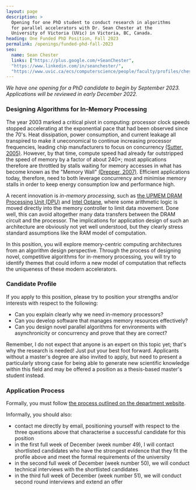 ```yaml
---
layout: page
description: >
  Opening for one PhD student to conduct research in algorithms 
  for parallel accelerators with Dr. Sean Chester at the
  University of Victoria (UVic) in Victoria, BC, Canada. 
heading: One Funded PhD Position, Fall 2023
permalink: /openings/funded-phd-fall-2023
seo:
  name: Sean Chester
  links: ["https://plus.google.com/+SeanChester",
  "https://www.linkedin.com/in/seanchester/",
  "https://www.uvic.ca/ecs/computerscience/people/faculty/profiles/chester-sean.php"]
---
```


_We have one opening for a PhD candidate to begin by September 2023. Applications will be reviewed in early December 2022._

### Designing Algorithms for In-Memory Processing

The year 2003 marked a critical pivot in computing: processor clock speeds stopped accelerating at the exponential pace that had been observed since the 70's. Heat dissipation, power consumption, and current leakage all transpired to make it uneconomical to continue increasing processor frequencies, leading chip manufacturers to focus on concurrency [(Sutter, 2005)](http://www.gotw.ca/publications/concurrency-ddj.htm). However, by that time, compute speed had already far outstripped the speed of memory by a factor of about 240×; most applications therefore are throttled by stalls waiting for memory accesses in what has become known as the "Memory Wall" [(Drepper, 2007)](https://people.freebsd.org/~lstewart/articles/cpumemory.pdf). Efficient applications today, therefore, need to both leverage concurrency and minimise memory stalls in order to keep energy consumption low and performance high.

A recent innovation is _in-memory processing_, such as [the UPMEM DRAM Processing Unit (DPU)](https://www.upmem.com/technology/) and [Intel Optane](https://www.intel.ca/content/www/ca/en/products/details/memory-storage/optane-memory.html), where some arithmetic logic is moved directly into the memory controller to limit data movement. Done well, this can avoid altogether many data transfers between the DRAM circuit and the processor. The implications for application design of such an architecture are obviously not yet well understood, but they clearly stress standard assumptions like the RAM model of computation.

In this position, you will explore memory-centric computing architectures from an algorithm design perspective. Through the process of designing novel, competitive algorithms for in-memory processing, you will try to identify themes that could inform a new model of computation that reflects the uniqueness of these modern accelerators.

### Candidate Profile

If you apply to this position, please try to position your strengths and/or interests with respect to the following:

 * Can you explain clearly why we need in-memory processors?
 * Can you develop software that manages memory resources effectively?
 * Can you design novel parallel algorithms for environments with asynchronicity or concurrency and prove that they are correct?

Remember, I do not expect that anyone is an expert on this topic yet; that's why the research is needed! Just put your best foot forward. Applicants without a master's degree are also invited to apply, but need to present a particularly strong case for being able to generate new scientific knowledge within this field and may be offered a position as a thesis-based master's student instead.

### Application Process

Formally, you must follow [the process outlined on the department website](https://www.uvic.ca/ecs/computerscience/graduate/applying/index.php).

Informally, you should also:
  - contact me directly by email, positioning yourself with respect to the three questions above that characterise a successful candidate for this position
  - in the first full week of December (week number 49), I will contact shortlisted candidates who have the strongest evidence that they fit the profile above and meet the formal requirements of the university
  - in the second full week of December (week number 50), we will conduct technical interviews with the shortlisted candidates
  - in the third full week of December (week number 51), we will conduct second round interviews and extend an offer
